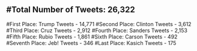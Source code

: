 #Total Number of Tweets: 26,322 
---
#First Place: Trump Tweets - 14,771
#Second Place: Clinton Tweets - 3,612
#Third Place: Cruz Tweets - 2,912
#Fourth Place: Sanders Tweets - 2,153
#Fifth Place: Rubio Tweets - 1,861
#Sixth Place: Carson Tweets - 492
#Seventh Place: Jeb! Tweets - 346
#Last Place: Kasich Tweets - 175
